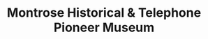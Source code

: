 ---
layout: repo
title: "Montrose Historical & Telephone Pioneer Museum"
id: 4157
permalink: repos/4157/
---